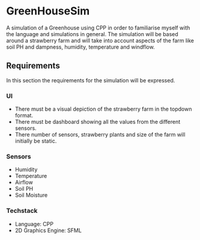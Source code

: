# GreenHouseSim
A simulation of a Greenhouse using CPP in order to familiarise myself with the language and simulations in general. The simulation will be based around a strawberry farm and will take into account aspects of the farm like soil PH and dampness, humidity, temperature and windflow. 

## Requirements
In this section the requirements for the simulation will be expressed.
### UI

- There must be a visual depiction of the strawberry farm in the topdown format.
- There must be dashboard showing all the values from the different sensors.
- There number of sensors, strawberry plants and size of the farm will initially be static. 

### Sensors
- Humidity
- Temperature
- Airflow
- Soil PH
- Soil Moisture

### Techstack
- Language: CPP
- 2D Graphics Engine: SFML


